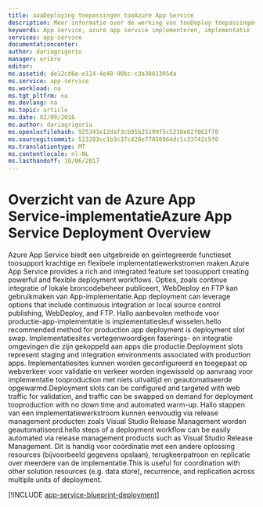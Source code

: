 ```yaml
---
title: aaaDeploying toepassingen tooAzure App Service
description: Meer informatie over de werking van tooDeploy toepassingen tooApp Service
keywords: App service, azure app service implementeren, implementatie
services: app-service
documentationcenter: 
author: dariagrigoriu
manager: erikre
editor: 
ms.assetid: de12cd6e-e124-4e48-90bc-c3a3801305da
ms.service: app-service
ms.workload: na
ms.tgt_pltfrm: na
ms.devlang: na
ms.topic: article
ms.date: 02/09/2016
ms.author: dariagrigoriu
ms.openlocfilehash: 925341e12daf3cb05b25199f5c5218e82f062f70
ms.sourcegitcommit: 523283cc1b3c37c428e77850964dc1c33742c5f0
ms.translationtype: MT
ms.contentlocale: nl-NL
ms.lasthandoff: 10/06/2017
---
```

# <a name="azure-app-service-deployment-overview"></a><span data-ttu-id="0935e-104">Overzicht van de Azure App Service-implementatie</span><span class="sxs-lookup"><span data-stu-id="0935e-104">Azure App Service Deployment Overview</span></span>
<span data-ttu-id="0935e-105">Azure App Service biedt een uitgebreide en geïntegreerde functieset toosupport krachtige en flexibele implementatiewerkstromen maken.</span><span class="sxs-lookup"><span data-stu-id="0935e-105">Azure App Service provides a rich and integrated feature set toosupport creating powerful and flexible deployment workflows.</span></span> <span data-ttu-id="0935e-106">Opties, zoals continue integratie of lokale broncodebeheer publiceert, WebDeploy en FTP kan gebruikmaken van App-implementatie.</span><span class="sxs-lookup"><span data-stu-id="0935e-106">App deployment can leverage options that include continuous integration or local source control publishing, WebDeploy, and FTP.</span></span> <span data-ttu-id="0935e-107">Hallo aanbevolen methode voor productie-app-implementatie is implementatiesleuf wisselen.</span><span class="sxs-lookup"><span data-stu-id="0935e-107">hello recommended method for production app deployment is deployment slot swap.</span></span> <span data-ttu-id="0935e-108">Implementatiesites vertegenwoordigen faserings- en integratie omgevingen die zijn gekoppeld aan apps die productie.</span><span class="sxs-lookup"><span data-stu-id="0935e-108">Deployment slots represent staging and integration environments associated with production apps.</span></span> <span data-ttu-id="0935e-109">Implementatiesites kunnen worden geconfigureerd en toegepast op webverkeer voor validatie en verkeer worden ingewisseld op aanvraag voor implementatie tooproduction met niets uitvaltijd en geautomatiseerde opgewarmd.</span><span class="sxs-lookup"><span data-stu-id="0935e-109">Deployment slots can be configured and targeted with web traffic for validation, and traffic can be swapped on demand for deployment tooproduction with no down time and automated warm-up.</span></span> <span data-ttu-id="0935e-110">Hallo stappen van een implementatiewerkstroom kunnen eenvoudig via release management producten zoals Visual Studio Release Management worden geautomatiseerd.</span><span class="sxs-lookup"><span data-stu-id="0935e-110">hello steps of a deployment workflow can be easily automated via release management products such as Visual Studio Release Management.</span></span> <span data-ttu-id="0935e-111">Dit is handig voor coördinatie met een andere oplossing resources (bijvoorbeeld gegevens opslaan), terugkeerpatroon en replicatie over meerdere van de implementatie.</span><span class="sxs-lookup"><span data-stu-id="0935e-111">This is useful for coordination with other solution resources (e.g. data store), recurrence, and replication across multiple units of deployment.</span></span> 

[!INCLUDE [app-service-blueprint-deployment](../../includes/app-service-blueprint-deployment.md)]

